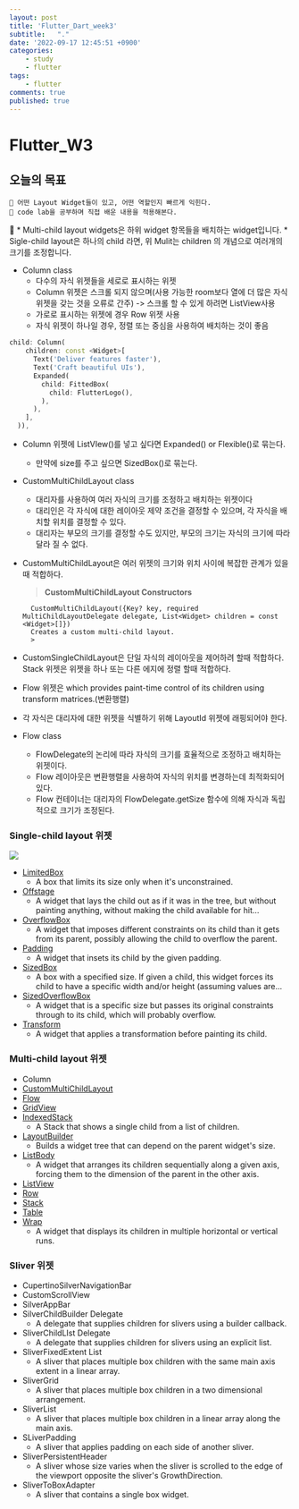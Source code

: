 ```yaml
---
layout: post
title: 'Flutter_Dart_week3'
subtitle:   "."
date: '2022-09-17 12:45:51 +0900'
categories:
    - study
    - flutter
tags:
    - flutter
comments: true
published: true
---
```


# Flutter_W3

## 오늘의 목표
    📍 어떤 Layout Widget들이 있고, 어떤 역할인지 빠르게 익힌다.
    📍 code lab을 공부하며 직접 배운 내용을 적용해본다.


<aside>
🔸 * Multi-child layout widgets은 하위 widget 항목들을 배치하는 widget입니다. 
* Sigle-child layout은 하나의 child 라면, 위 Mulit는 children 의 개념으로 여러개의 크기를 조정합니다.

</aside>

- Column class
    - 다수의 자식 위젯들을 세로로 표시하는 위젯
    - Column 위젯은 스크롤 되지 않으며(사용 가능한 room보다 열에 더 많은 자식 위젯을 갖는 것을 오류로 간주) -> 스크롤 할 수 있게 하려면 ListView사용
    - 가로로 표시하는 위젯에 경우 Row 위젯 사용
    - 자식 위젯이 하나일 경우, 정렬 또는 중심을 사용하여 배치하는 것이 좋음

```dart
child: Column(
    children: const <Widget>[
      Text('Deliver features faster'),
      Text('Craft beautiful UIs'),
      Expanded(
        child: FittedBox(
          child: FlutterLogo(),
        ),
      ),
    ],
  )),
```

- Column 위젯에 ListVIew()를 넣고 싶다면 Expanded() or Flexible()로 묶는다.
    - 만약에 size를 주고 싶으면
    SizedBox()로 묶는다.

- CustomMultiChildLayout class
    - 대리자를 사용하여 여러 자식의 크기를 조정하고 배치하는 위젯이다
    - 대리인은 각 자식에 대한 레이아웃 제약 조건을 결정할 수 있으며, 각 자식을 배치할 위치를 결정할 수 있다.
    - 대리자는 부모의 크기를 결정할 수도 있지만, 부모의 크기는 자식의 크기에 따라 달라 질 수 없다.
    
- CustomMultiChildLayout은 여러 위젯의 크기와 위치 사이에 복잡한 관계가 있을때 적합하다.
    
    > **CustomMultiChildLayout Constructors**
    
        CustomMultiChildLayout({Key? key, required MultiChildLayoutDelegate delegate, List<Widget> children = const <Widget>[]})
        Creates a custom multi-child layout.
        > 
- CustomSingleChildLayout은 단일 자식의 레이아웃을 제어하려 할때 적합하다.
Stack 위젯은 위젯을 하나 또는 다른 에지에 정렬 할때 적합하다.
- Flow 위젯은 which provides paint-time control of its children using transform matrices.(변환행렬)
- 각 자식은 대리자에 대한 위젯을 식별하기 위해 LayoutId 위젯에 래핑되어야 한다.
    
    
- Flow class
    - FlowDelegate의 논리에 따라 자식의 크기를 효율적으로 조정하고 배치하는 위젯이다.
    - Flow 레이아웃은 변환행렬을 사용하여 자식의 위치를 변경하는데 최적화되어 있다.
    - Flow 컨테이너는 대리자의 FlowDelegate.getSize 함수에 의해 자식과 독립적으로 크기가 조정된다.

### Single-child layout 위젯
![](https://velog.velcdn.com/images/philipy/post/6497486e-6f93-41b4-bd46-998cf3944aa2/image.png)

- [LimitedBox](https://api.flutter.dev/flutter/widgets/LimitedBox-class.html)
    - A box that limits its size only when it's unconstrained.
- [Offstage](https://api.flutter.dev/flutter/widgets/Offstage-class.html)
    - A widget that lays the child out as if it was in the tree, but without painting anything, without making the child available for hit…
- [OverflowBox](https://api.flutter.dev/flutter/widgets/OverflowBox-class.html)
    - A widget that imposes different constraints on its child than it gets from its parent, possibly allowing the child to overflow the parent.
- [Padding](https://api.flutter.dev/flutter/widgets/Padding-class.html)
    - A widget that insets its child by the given padding.
- [SizedBox](https://api.flutter.dev/flutter/widgets/SizedBox-class.html)
    - A box with a specified size. If given a child, this widget forces its child to have a specific width and/or height (assuming values are…
- [SizedOverflowBox](https://api.flutter.dev/flutter/widgets/SizedOverflowBox-class.html)
    - A widget that is a specific size but passes its original constraints through to its child, which will probably overflow.
- [Transform](https://api.flutter.dev/flutter/widgets/Transform-class.html)
    - A widget that applies a transformation before painting its child.

### Multi-child layout 위젯

- Column
- [CustomMultiChildLayout](https://api.flutter.dev/flutter/widgets/CustomMultiChildLayout-class.html)
- [Flow](https://api.flutter.dev/flutter/widgets/Flow-class.html)
- [GridView](https://api.flutter.dev/flutter/widgets/GridView-class.html)
- [IndexedStack](https://api.flutter.dev/flutter/widgets/IndexedStack-class.html)
    - A Stack that shows a single child from a list of children.
- [LayoutBuilder](https://api.flutter.dev/flutter/widgets/LayoutBuilder-class.html)
    - Builds a widget tree that can depend on the parent widget's size.
- [ListBody](https://api.flutter.dev/flutter/widgets/ListBody-class.html)
    - A widget that arranges its children sequentially along a given axis, forcing them to the dimension of the parent in the other axis.
- [ListView](https://api.flutter.dev/flutter/widgets/ListView-class.html)
- [Row](https://api.flutter.dev/flutter/widgets/Row-class.html)
- [Stack](https://api.flutter.dev/flutter/widgets/Stack-class.html)
- [Table](https://api.flutter.dev/flutter/widgets/Table-class.html)
- [Wrap](https://api.flutter.dev/flutter/widgets/Wrap-class.html)
    - A widget that displays its children in multiple horizontal or vertical runs.

### Sliver 위젯

- CupertinoSilverNavigationBar
- CustomScrollView
- SilverAppBar
- SilverChildBuilder Delegate
    - A delegate that supplies children for slivers using a builder callback.
- SliverChildLIst Delegate
    - A delegate that supplies children for slivers using an explicit list.
- SliverFixedExtent List
    - A sliver that places multiple box children with the same main axis extent in a linear array.
- SliverGrid
    - A sliver that places multiple box children in a two dimensional arrangement.
- SliverList
    - A sliver that places multiple box children in a linear array along the main axis.
- SLiverPadding
    - A sliver that applies padding on each side of another sliver.
- SliverPersistentHeader
    - A sliver whose size varies when the sliver is scrolled to the edge of the viewport opposite the sliver's GrowthDirection.
- SliverToBoxAdapter
    - A sliver that contains a single box widget.
